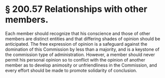 # § 200.57   Relationships with other members.

Each member should recognize that his conscience and those of other members are distinct entities and that differing shades of opinion should be anticipated. The free expression of opinion is a safeguard against the domination of this Commission by less than a majority, and is a keystone of the commission type of administration. However, a member should never permit his personal opinion so to conflict with the opinion of another member as to develop animosity or unfriendliness in the Commission, and every effort should be made to promote solidarity of conclusion. 




